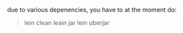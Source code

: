 due to various depenencies, you have to at the moment do: 

> lein clean
> leain jar
> lein uberjar


